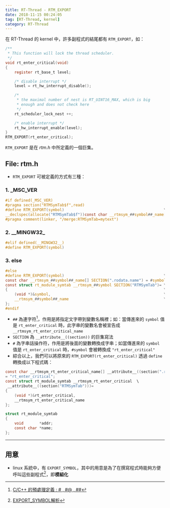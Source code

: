 ```yaml
---
title: RT-Thread - RTM_EXPORT
date: 2018-11-15 00:24:05
tag: [RT-Thread, kernel]
category: RT-Thread
---
```

在 RT-Thread 的 kernel 中，許多副程式的結尾都有 `RTM_EXPORT`，如：

```c
/** 
 * This function will lock the thread scheduler.
 */
void rt_enter_critical(void)
{
    register rt_base_t level;

    /* disable interrupt */
    level = rt_hw_interrupt_disable();

    /*
     * the maximal number of nest is RT_UINT16_MAX, which is big
     * enough and does not check here
     */
    rt_scheduler_lock_nest ++;

    /* enable interrupt */
    rt_hw_interrupt_enable(level);
}
RTM_EXPORT(rt_enter_critical);
```
`RTM_EXPORT` 是在 *rtm.h* 中所定義的一個巨集。

## File: rtm.h
- `RTM_EXPORT` 可被定義的方式有三種：

### 1. _MSC_VER
```c =20
#if defined(_MSC_VER)
#pragma section("RTMSymTab$f",read)
#define RTM_EXPORT(symbol)                                            \
__declspec(allocate("RTMSymTab$f"))const char __rtmsym_##symbol##_name[] = "__vs_rtm_"#symbol;
#pragma comment(linker, "/merge:RTMSymTab=mytext")
```

### 2. \_\_MINGW32\_
```c =26
#elif defined(__MINGW32__)
#define RTM_EXPORT(symbol)
```

### 3. else
```c =29
#else
#define RTM_EXPORT(symbol)                                            \
const char __rtmsym_##symbol##_name[] SECTION(".rodata.name") = #symbol;     \
const struct rt_module_symtab __rtmsym_##symbol SECTION("RTMSymTab")= \
{                                                                     \
    (void *)&symbol,                                                  \
    __rtmsym_##symbol##_name                                          \
};
#endif
```

- `##` 為連字符[^1]，作用是將指定文字帶到變數名稱裡；如：當傳進來的 `symbol` 值是 `rt_enter_critical` 時，此字串的變數名會被宣告成 `__rtmsym_rt_enter_critical_name`
- `SECTION` 為 `__attribute__((section))` 的巨集寫法
- `#` 為字串話操作符，作用是將後面的變數轉換成字串；如當傳進來的 `symbol` 值是 `rt_enter_critical` 時，`#symbol` 會被轉換成 `"rt_enter_critical"`
- 綜合以上，我們可以將原來的 `RTM_EXPORT(rt_enter_critical)` 透過 `define` 轉換成以下程式碼：

```c
const char __rtmsym_rt_enter_critical_name[] __attribute__((section(".rodata.name"))) \
= "rt_enter_critical";
const struct rt_module_symtab __rtmsym_rt_enter_critical  \
 __attribute__((section("RTMSymTab")))=
{                                                                     
    (void *)&rt_enter_critical,                                                  
    __rtmsym_rt_enter_critical_name                                          
};
```

[^1]:[C/C++ 的預處理定義 : # , #@ , ##](https://blog.xuite.net/jesonchung/scienceview/93554778-C%2FC%2B%2B+的預處理定義+%3A+%23+%2C++%23%40+%2C+%23%23)

```c
struct rt_module_symtab
{
    void       *addr;
    const char *name;
};
```
---

## 用意

- linux 系統中，有 `EXPORT_SYMBOL`，其中的用意是為了在撰寫程式時能夠方便呼叫這些副程式[^2]，即**模組化**

[^2]:[EXPORT_SYMBOL解析](http://www.cnblogs.com/dyllove98/p/3186967.html)